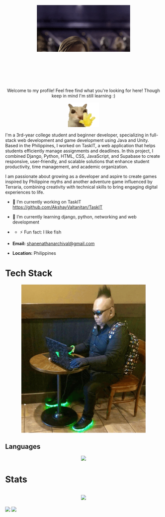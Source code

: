 <!--
**AkshayValtanitan/AkshayValtanitan** is a ✨ _special_ ✨ repository because its `README.md` (this file) appears on your GitHub profile.

Here are some ideas to get you started:

- 🔭 I’m currently working on ...
- 🌱 I’m currently learning ...
- 👯 I’m looking to collaborate on ...
- 🤔 I’m looking for help with ...
- 💬 Ask me about ...
- 📫 How to reach me: ...
- 😄 Pronouns: ...
- ⚡ Fun fact: ...
-->

<div align="center">
  <img src="./gifs/hello.gif" alt="Fun GIF" width="300"/>
</div>

<br><br><br><br><br>
<p align="center">Welcome to my profile! Feel free find what you're looking for here! Though keep in mind I'm still learning :)</p>
<div align="center">
  <img src="./gifs/hi.gif" alt="Fun GIF" width="100" height="auto"/>
</div>


I'm a 3rd-year college student and beginner developer, specializing in full-stack web development and game development using Java and Unity. Based in the Philippines, I worked on TaskIT, a web application that helps students efficiently manage assignments and deadlines. In this project, I combined Django, Python, HTML, CSS, JavaScript, and Supabase to create responsive, user-friendly, and scalable solutions that enhance student productivity, time management, and academic organization.

I am passionate about growing as a developer and aspire to create games inspired by Philippine myths and another adventure game influenced by Terraria, combining creativity with technical skills to bring engaging digital experiences to life.

- 🔭 I’m currently working on TaskIT https://github.com/AkshayValtanitan/TaskIT
- 🌱 I’m currently learning django, python, networking and web development
- - ⚡ Fun fact: I like fish

- **Email:** shanenathanarchival@gmail.com 
- **Location:** Philippines 


# Tech Stack

<div align="center">
  <img src="./gifs/bryan.gif" alt="Banner" width="400" />
</div>

## Languages
<p align="center">
  <img src="https://skillicons.dev/icons?i=python,java,cpp,javascript,html,css,mysql" />
</p>

# Stats

<p align="center">
  <h2 align="center">
    <img src="https://github-profile-trophy.vercel.app/?username=AkshayValtanitan&theme=dracula" />
  </h2>
  <img height="50%" width="auto" src="https://github-readme-stats.vercel.app/api/top-langs/?username=AkshayValtanitan&layout=compact&hide_border=true&theme=dracula&bg_color=00000000&langs_count=6">
  <img src="https://github-readme-streak-stats.herokuapp.com?user=AkshayValtanitan&theme=dracula&hide_border=true&background=FFFFFF00">
</p>
